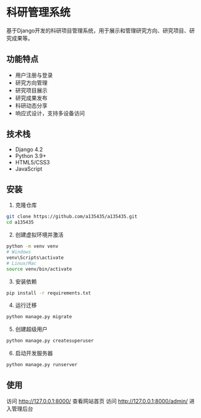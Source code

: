 # 科研管理系统

基于Django开发的科研项目管理系统，用于展示和管理研究方向、研究项目、研究成果等。

## 功能特点

- 用户注册与登录
- 研究方向管理
- 研究项目展示
- 研究成果发布
- 科研动态分享
- 响应式设计，支持多设备访问

## 技术栈

- Django 4.2
- Python 3.9+
- HTML5/CSS3
- JavaScript

## 安装

1. 克隆仓库
```bash
git clone https://github.com/a135435/a135435.git
cd a135435
```

2. 创建虚拟环境并激活
```bash
python -m venv venv
# Windows
venv\Scripts\activate
# Linux/Mac
source venv/bin/activate
```

3. 安装依赖
```bash
pip install -r requirements.txt
```

4. 运行迁移
```bash
python manage.py migrate
```

5. 创建超级用户
```bash
python manage.py createsuperuser
```

6. 启动开发服务器
```bash
python manage.py runserver
```

## 使用

访问 http://127.0.0.1:8000/ 查看网站首页
访问 http://127.0.0.1:8000/admin/ 进入管理后台